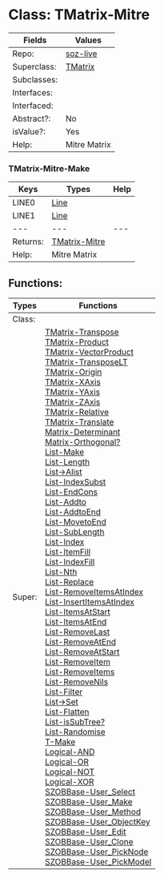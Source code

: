 
# Class:	TMatrix-Mitre

| Fields | Values |
| --------- | --------- |
| Repo: | [soz-live](/repos/soz-live.html) |
| Superclass: | [TMatrix](TMatrix.html) |
| Subclasses: |  |
| Interfaces: |  |
| Interfaced: |  |
| Abstract?: | No |
| isValue?: | Yes |
| Help: | Mitre Matrix |

### TMatrix-Mitre-Make

| Keys | Types | Help |
| --------- | --------- | --------- |
| LINE0 | [Line](Line.html) |  |
| LINE1 | [Line](Line.html) |  |
| --- | --- | --- |
| Returns: | [TMatrix-Mitre](TMatrix-Mitre.html) |
| Help: | Mitre Matrix |


## Functions:

| Types | Functions |
| --------- | --------- |
| Class: |  |
| Super: | [TMatrix-Transpose](TMatrix.html) <br> [TMatrix-Product](TMatrix.html) <br> [TMatrix-VectorProduct](TMatrix.html) <br> [TMatrix-TransposeLT](TMatrix.html) <br> [TMatrix-Origin](TMatrix.html) <br> [TMatrix-XAxis](TMatrix.html) <br> [TMatrix-YAxis](TMatrix.html) <br> [TMatrix-ZAxis](TMatrix.html) <br> [TMatrix-Relative](TMatrix.html) <br> [TMatrix-Translate](TMatrix.html) <br> [Matrix-Determinant](Matrix.html) <br> [Matrix-Orthogonal?](Matrix.html) <br> [List-Make](List.html) <br> [List-Length](List.html) <br> [List->Alist](List.html) <br> [List-IndexSubst](List.html) <br> [List-EndCons](List.html) <br> [List-Addto](List.html) <br> [List-AddtoEnd](List.html) <br> [List-MovetoEnd](List.html) <br> [List-SubLength](List.html) <br> [List-Index](List.html) <br> [List-ItemFill](List.html) <br> [List-IndexFill](List.html) <br> [List-Nth](List.html) <br> [List-Replace](List.html) <br> [List-RemoveItemsAtIndex](List.html) <br> [List-InsertItemsAtIndex](List.html) <br> [List-ItemsAtStart](List.html) <br> [List-ItemsAtEnd](List.html) <br> [List-RemoveLast](List.html) <br> [List-RemoveAtEnd](List.html) <br> [List-RemoveAtStart](List.html) <br> [List-RemoveItem](List.html) <br> [List-RemoveItems](List.html) <br> [List-RemoveNils](List.html) <br> [List-Filter](List.html) <br> [List->Set](List.html) <br> [List-Flatten](List.html) <br> [List-isSubTree?](List.html) <br> [List-Randomise](List.html) <br> [T-Make](T.html) <br> [Logical-AND](Logical.html) <br> [Logical-OR](Logical.html) <br> [Logical-NOT](Logical.html) <br> [Logical-XOR](Logical.html) <br> [SZOBBase-User_Select](SZOBBase.html) <br> [SZOBBase-User_Make](SZOBBase.html) <br> [SZOBBase-User_Method](SZOBBase.html) <br> [SZOBBase-User_ObjectKey](SZOBBase.html) <br> [SZOBBase-User_Edit](SZOBBase.html) <br> [SZOBBase-User_Clone](SZOBBase.html) <br> [SZOBBase-User_PickNode](SZOBBase.html) <br> [SZOBBase-User_PickModel](SZOBBase.html) |


